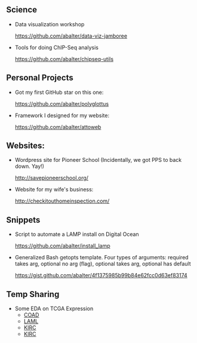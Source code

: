 Science
-----------------

-   Data visualization workshop

    <https://github.com/abalter/data-viz-jamboree>

-   Tools for doing ChIP-Seq analysis

    <https://github.com/abalter/chipseq-utils>
    
Personal Projects
----------------

-   Got my first GitHub star on this one:

    <https://github.com/abalter/polyglottus>
    
-   Framework I designed for my website:    

    <https://github.com/abalter/attoweb>

Websites:
---------

-   Wordpress site for Pioneer School (Incidentally, we got PPS to back
    down. Yay!)

    <http://savepioneerschool.org/>

-   Website for my wife's business:

    <http://checkitouthomeinspection.com/>

Snippets
--------

-   Script to automate a LAMP install on Digital Ocean

    <https://github.com/abalter/install_lamp>

-   Generalized Bash getopts template. Four types of arguments: required
    takes arg, optional no arg (flag), optional takes arg, optional has
    default

    <https://gist.github.com/abalter/4f1375985b99b84e62fcc0d63ef83174>
    
Temp Sharing
------------

-  Some EDA on TCGA Expression
    -  <a href="http://htmlpreview.github.io/?https://raw.githubusercontent.com/abalter/mywebsite/master/content/tcga_sample_counts_EDA_isb-COAD.nb.html" download>COAD</a>
    -  [LAML](http://htmlpreview.github.io/?https://raw.githubusercontent.com/abalter/mywebsite/master/content/tcga_sample_counts_EDA_isb-LAML.nb.html)
    -  [KIRC](http://htmlpreview.github.io/?https://raw.githubusercontent.com/abalter/mywebsite/master/content/tcga_sample_counts_EDA_isb-KIRC.nb.html)
    -  [KIRC](../content/tcga_sample_counts_EDA_isb-KIRC.nb.html)
